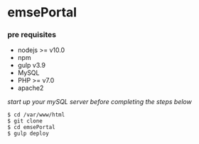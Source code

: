 # emsePortal

### pre requisites
* nodejs >= v10.0
* npm
* gulp v3.9
* MySQL
* PHP >= v7.0
* apache2

*start up your mySQL server before completing the steps below*

```shell
$ cd /var/www/html
$ git clone 
$ cd emsePortal
$ gulp deploy
```

